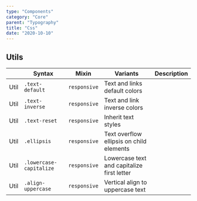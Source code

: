 ```yaml
---
type: "Components"
category: "Core"
parent: "Typography"
title: "Css"
date: "2020-10-10"
---
```


## Utils

<div class="table-scroll">

|                         | Syntax                                    | Mixin            | Variants               | Description                   |
| ----------------------- | ----------------------------------------- | -----------------------------| ----------------------------- | ----------------------------- |
| Util                  | `.text-default`                               | `responsive`                | Text and links default colors            |
| Util                  | `.text-inverse`                               | `responsive`                | Text and link inverse colors            |
| Util                  | `.text-reset`                               | `responsive`                | Inherit text styles            |
| Util                  | `.ellipsis`                               | `responsive`                | Text overflow ellipsis on child elements            |
| Util                  | `.lowercase-capitalize`                               | `responsive`                | Lowercase text and capitalize first letter            |
| Util                  | `.align-uppercase`                               | `responsive`                | Vertical align to uppercase text            |

</div>
